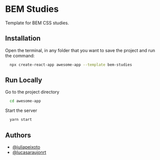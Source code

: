 # BEM Studies

Template for BEM CSS studies.

## Installation

Open the terminal, in any folder that you want to save the project and run the command:

```bash
  npx create-react-app awesome-app --template bem-studies
```

## Run Locally

Go to the project directory

```bash
  cd awesome-app
```

Start the server

```bash
  yarn start
```

## Authors

- [@juliapeixoto](https://github.com/juliapeixoto)
- [@lucasaraujonrt](https://github.com/lucasaraujonrt)
